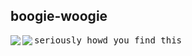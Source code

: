## boogie-woogie


<img src="https://file.garden/ZlwiKgzAvyz0wLRz/aaaa/yeah.png" align="left">

<kbd> <img src="https://shishka.neocities.org/shishka/img/icons/222.png" align="left"> seriously howd you find this</kbd>

<!--
**recueillement/recueillement** is a ✨ _special_ ✨ repository because its `README.md` (this file) appears on your GitHub profile.

Here are some ideas to get you started:

- 🔭 I’m currently working on ...
- 🌱 I’m currently learning ...
- 👯 I’m looking to collaborate on ...
- 🤔 I’m looking for help with ...
- 💬 Ask me about ...
- 📫 How to reach me: ...
- 😄 Pronouns: ...
- ⚡ Fun fact: ...
-->
